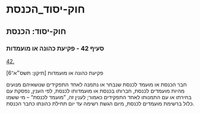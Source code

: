 # חוק-יסוד_הכנסת

## חוק-יסוד: הכנסת

### סעיף 42 - פקיעת כהונה או מועמדות

[42.](https://he.wikisource.org/wiki/חוק-יסוד:_הכנסת#s_yp_42)

פקיעת כהונה או מועמדות [תיקון: תשס״א־6]

חבר הכנסת או מועמד לכנסת שנבחר או נתמנה לאחד התפקידים שנושאיהם מנועים מהיות מועמדים לכנסת, חברותו בכנסת או מועמדותו לכנסת, לפי הענין, נפסקת עם בחירתו או עם התמנותו לאחד התפקידים כאמור; לענין זה, ”מועמד לכנסת“ – מי ששמו כלול ברשימת מועמדים לכנסת, מיום הגשת רשימה עד יום תחילת כהונתו כחבר הכנסת.
